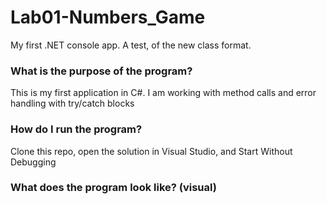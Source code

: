 # Lab01-Numbers_Game
My first .NET console app.  A test, of the new class format.

### What is the purpose of the program?
This is my first application in C#.  I am working with method calls and error handling with try/catch blocks

### How do I run the program?
Clone this repo, open the solution in Visual Studio, and Start Without Debugging

### What does the program look like? (visual)
